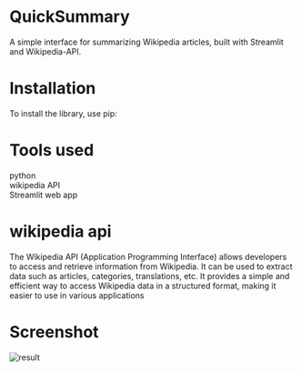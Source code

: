 # QuickSummary
A simple interface for summarizing Wikipedia articles, built with Streamlit and Wikipedia-API.

# Installation
To install the library, use pip:

# Tools used
python<br>
wikipedia API<br>
Streamlit web app<br>

# wikipedia api
The Wikipedia API (Application Programming Interface) allows developers to access and retrieve information from Wikipedia. It can be used to extract data such as articles, categories, translations, etc. It provides a simple and efficient way to access Wikipedia data in a structured format, making it easier to use in various applications

# Screenshot
![result]()
